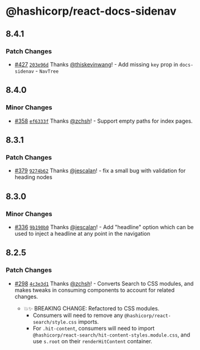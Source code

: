 # @hashicorp/react-docs-sidenav

## 8.4.1

### Patch Changes

- [#427](https://github.com/hashicorp/react-components/pull/427) [`203e96d`](https://github.com/hashicorp/react-components/commit/203e96db848856973f9a1eadedb834b5ff3836d7) Thanks [@thiskevinwang](https://github.com/thiskevinwang)! - Add missing `key` prop in `docs-sidenav` - `NavTree`

## 8.4.0

### Minor Changes

- [#358](https://github.com/hashicorp/react-components/pull/358) [`ef6333f`](https://github.com/hashicorp/react-components/commit/ef6333fb7276a636daab9fe5d6d1289d2945169d) Thanks [@zchsh](https://github.com/zchsh)! - Support empty paths for index pages.

## 8.3.1

### Patch Changes

- [#379](https://github.com/hashicorp/react-components/pull/379) [`9274b62`](https://github.com/hashicorp/react-components/commit/9274b625692cf4fccef4cc31f7aeba188d21bd13) Thanks [@jescalan](https://github.com/jescalan)! - fix a small bug with validation for heading nodes

## 8.3.0

### Minor Changes

- [#336](https://github.com/hashicorp/react-components/pull/336) [`9b190b0`](https://github.com/hashicorp/react-components/commit/9b190b0b13beb1045825ee2b1eb560b84215c265) Thanks [@jescalan](https://github.com/jescalan)! - Add "headline" option which can be used to inject a headline at any point in the navigation

## 8.2.5

### Patch Changes

- [#298](https://github.com/hashicorp/react-components/pull/298) [`4c3e3d1`](https://github.com/hashicorp/react-components/commit/4c3e3d1efdba091f1a38b69b209f581e814f0e57) Thanks [@zchsh](https://github.com/zchsh)! - Converts Search to CSS modules, and makes tweaks in consuming components to account for related changes.

  - 💥✨ BREAKING CHANGE: Refactored to CSS modules.
    - Consumers will need to remove any `@hashicorp/react-search/style.css` imports.
    - For `.hit-content`, consumers will need to import `@hashicorp/react-search/hit-content-styles.module.css`, and use `s.root` on their `renderHitContent` container.
